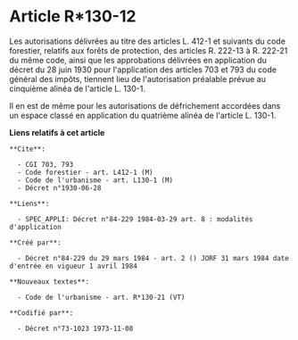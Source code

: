 # Article R*130-12

Les autorisations délivrées au titre des articles L. 412-1 et suivants du code forestier, relatifs aux forêts de protection,
des articles R. 222-13 à R. 222-21 du même code, ainsi que les approbations délivrées en application du décret du 28 juin
1930 pour l'application des articles 703 et 793 du code général des impôts, tiennent lieu de l'autorisation préalable prévue
au cinquième alinéa de l'article L. 130-1.

Il en est de même pour les autorisations de défrichement accordées dans un espace classé en application du quatrième alinéa
de l'article L. 130-1.

**Liens relatifs à cet article**

	**Cite**:

	  - CGI 703, 793
	  - Code forestier - art. L412-1 (M)
	  - Code de l'urbanisme - art. L130-1 (M)
	  - Décret n°1930-06-28

	**Liens**:

	  - SPEC_APPLI: Décret n°84-229 1984-03-29 art. 8 : modalités d'application

	**Créé par**:

	  - Décret n°84-229 du 29 mars 1984 - art. 2 () JORF 31 mars 1984 date d'entrée en vigueur 1 avril 1984

	**Nouveaux textes**:

	  - Code de l'urbanisme - art. R*130-21 (VT)

	**Codifié par**:

	  - Décret n°73-1023 1973-11-08
